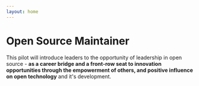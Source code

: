 ```yaml
---
layout: home
---
```

# Open Source Maintainer

This pilot will introduce leaders to the opportunity of leadership in open source - **as a career bridge and a front-row seat to innovation opportunities through the empowerment of others, and positive influence on open technology** and it's development.

